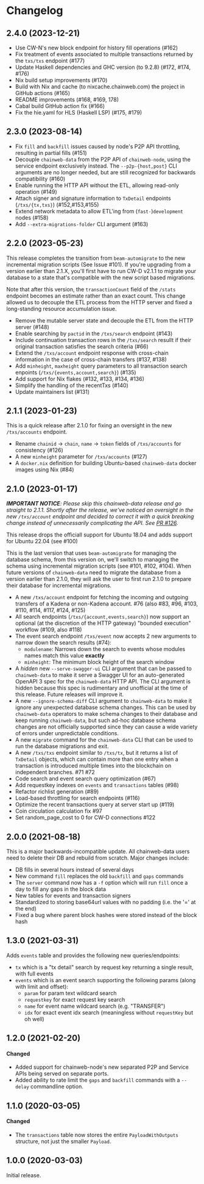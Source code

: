 # Changelog

## 2.4.0 (2023-12-21)

* Use CW-N's new block endpoint for history fill operations (#162)
* Fix treatment of events associated to multiple transactions returned by the `txs/txs` endpoint (#177)
* Update Haskell dependencies and GHC version (to 9.2.8) (#172, #174, #176)
* Nix build setup improvements (#170)
* Build with Nix and cache (to nixcache.chainweb.com) the project in GitHub actions (#165)
* README improvements (#168, #169, 178)
* Cabal build GitHub action fix (#166)
* Fix the hie.yaml for HLS (Haskell LSP) (#175, #179)

## 2.3.0 (2023-08-14)

* Fix `fill` and `backfill` issues caused by node's P2P API throttling, resulting in partial fills (#151)
* Decouple `chainweb-data` from the P2P API of `chainweb-node`, using the service endpoint exclusively instead. The `--p2p-{host,post}` CLI arguments are no longer needed, but are still recognized for backwards compatibility (#160)
* Enable running the HTTP API without the ETL, allowing read-only operation (#149)
* Attach signer and signature information to `TxDetail` endpoints (`/txs/{tx,txs}`) (#152,#153,#155)
* Extend network metadata to allow ETL'ing from (`fast-`)`development` nodes (#158)
* Add `--extra-migrations-folder` CLI argument (#163)

## 2.2.0 (2023-05-23)

This release completes the transition from `beam-automigrate` to the new incremental migration scripts (See Issue #101). If you're upgrading from a version earlier than 2.1.X, you'll first have to run CW-D v2.1.1 to migrate your database to a state that's compatible with the new script based migrations.

Note that after this version, the `transactionCount` field of the `/stats` endpoint becomes an estimate rather than an exact count. This change allowed us to decouple the ETL process from the HTTP server and fixed a long-standing resource accumulation issue.

* Remove the mutable server state and decouple the ETL from the HTTP server (#148)
* Enable searching by `pactid` in the `/txs/search` endpoint (#143)
* Include continuation transaction rows in the `/txs/search` resullt if their original transaction satisfies the search criteria (#66)
* Extend the `/txs/account` endpoint response with cross-chain information in the case of cross-chain transfers (#137, #138)
* Add `minheight`, `maxheight` query parameters to all transaction search enpoints (`/txs/{events,account,search}`) (#135)
* Add support for Nix flakes (#132, #133, #134, #136)
* Simplify the handling of the recentTxs (#140)
* Update maintainers list (#131)

## 2.1.1 (2023-01-23)

This is a quick release after 2.1.0 for fixing an oversight in the new `/txs/accounts` endpoint.
* Rename `chainid` -> `chain`, `name` -> `token` fields of `/txs/accounts` for consistency (#126)
* A new `minheight` parameter for `/txs/accounts` (#127)
* A `docker.nix` definition for building Ubuntu-based `chainweb-data` docker images using Nix (#84)

## 2.1.0 (2023-01-17)

_**IMPORTANT NOTICE**: Please skip this chainweb-data release and go straight to 2.1.1. Shortly after the release, we've noticed an oversight in the new `/txs/account` endpoint and decided to correct it with a quick breaking change instead of unnecessarily complicating the API. See [PR #126](https://github.com/kadena-io/chainweb-data/pull/126)._

This release drops the officiall support for Ubuntu 18.04 and adds support for Ubuntu 22.04 (see #100)

This is the last version that uses `beam-automigrate` for managing the database schema, from this version on, we'll switch to managing the schema using incremental migration scripts (see #101, #102, #104). When future versions of `chainweb-data` need to migrate the database from a version earlier than 2.1.0, they will ask the user to first run 2.1.0 to prepare their database for incremental migrations.

- A new `/txs/account` endpoint for fetching the incoming and outgoing transfers of a Kadena or non-Kadena account. #76 (also #83, #96, #103, #110, #114, #117, #124, #125)
- All search endpoints (`/txs/{account,events,search}`) now support an optional (at the discretion of the HTTP gateway) "bounded execution" workflow  (#109, also #118)
- The event search endpoint `/txs/event` now accepts 2 new arguments to narrow down the search results (#74):
   - `modulename`: Narrows down the search to events whose modules names match this value **exactly**
   - `minheight`: The minimum block height of the search window
- A _hidden_ new `--serve-swagger-ui` CLI argument that can be passed to `chainweb-data` to make it serve a Swagger UI for an auto-generated OpenAPI 3 spec for the `chainweb-data` HTTP API. The CLI argument is hidden because this spec is rudimentary and unofficial at the time of this release. Future releases will improve it.
- A new `--ignore-schema-diff` CLI argument to `chainweb-data` to make it ignore any unexpected database schema changes. This can be used by `chainweb-data` operators to make schema changes to their database and keep running  `chainweb-data`, but such ad-hoc database schema changes are not officially supported since they can cause a wide variety of errors under unpredictable conditions.
- A new `migrate` command for the `chainweb-data` CLI that can be used to run the database migrations and exit.
- A new `/txs/txs` endpoint similar to `/txs/tx`, but it returns a list of `TxDetail` objects, which can contain more than one entry when a transaction is introduced multiple times into the blockchain on independent branches. #71 #72
- Code search and event search query optimization (#67)
- Add requestkey indexes on `events` and `transactions` tables (#98)
- Refactor richlist generation (#89)
- Load-based throttling for search endpoints (#116)
- Optimize the recent transactions query at server start up (#119)
- Coin circulation calculation fix #97
- Set random_page_cost to 0 for CW-D connections #122


## 2.0.0 (2021-08-18)

This is a major backwards-incompatible update. All chainweb-data users need to
delete their DB and rebuild from scratch.  Major changes include:

- DB fills in several hours instead of several days
- New command `fill` replaces the old `backfill` and `gaps` commands
- The `server` command now has a `-f` option which will run `fill` once a day to
  fill any gaps in the block data
- New tables for events and transaction signers
- Standardized to storing base64url values with no padding (i.e. the '=' at the end)
- Fixed a bug where parent block hashes were stored instead of the block hash

## 1.3.0 (2021-03-31)

Adds `events` table and provides the following new queries/endpoints:
  - `tx` which is a "tx detail" search by request key returning a single result, with full events
  - `events` which is an event search supporting the following params (along with limit and offset):
    - `param` for param text wildcard search
    - `requestkey` for exact request key search
    - `name` for event name wildcard search (e.g. "TRANSFER")
    - `idx` for exact event idx search (meaningless without `requestKey` but oh well)


## 1.2.0 (2021-02-20)

#### Changed

- Added support for chainweb-node's new separated P2P and Service APIs being served on separate ports.
- Added ability to rate limit the `gaps` and `backfill` commands with a
  `--delay` commandline option.

## 1.1.0 (2020-03-05)

#### Changed

- The `transactions` table now stores the entire `PayloadWithOutputs` structure,
  not just the smaller `Payload`.

## 1.0.0 (2020-03-03)

Initial release.
